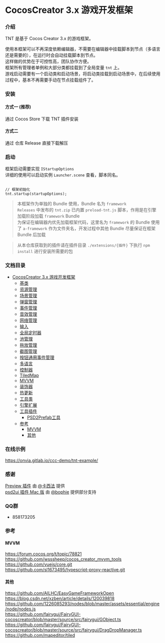 
# CocosCreator 3.x 游戏开发框架

### 介绍

 TNT 是基于 Cocos Creator 3.x 的游戏框架。  

使用本框架可以不再深度依赖编辑器，不需要在编辑器中挂载脚本到节点（多语言还是需要的），在运行时会自动挂载脚本到节点。  
这样做的优势在于可控性高，团队协作方便。  
框架所有管理者单例和大部分类都挂载到了全局变量 `tnt` 上。  
游戏启动需要有一个启动类和启动场景，将启动类挂载到启动场景中，在后续使用过程中，基本不再需要手动在节点挂载组件了。  


### 安装

#### 方式一 (推荐)
通过 Cocos Store 下载 TNT 插件安装

#### 方式二
通过 仓库 Release 直接下载解压


### 启动

框架启动需要实现 `IStartupOptions`  
详细的使用可以启动实例 `Launcher.scene` 查看，脚本同名。

```

// 框架初始化
tnt.startup(startupOptions);

```

>本框架作为单独的 Bundle 使用，Bundle 名为 `framework`  
>`Releases` 中发布的 `tnt.zip` 已内置 `preload-tnt.js` 脚本，作用是在引擎加载阶段加载 `framework` Bundle  
>为保证在编辑器内优先加载框架代码，这里名为 `framework` 的 Bundle 使用了 `a-framework` 作为文件夹名，开发过程中其他 Bundle 尽量保证在框架 Bundle 后加载

> 从本仓库获取到的插件请在插件目录 `./extensions/{插件}` 下执行 `npm install` 进行安装所需要的包

### 文档目录
- [CocosCreator 3.x 游戏开发框架](#cocoscreator-3x-游戏开发框架)
    - [基类](./docs/%E5%9F%BA%E7%B1%BB.md)
    - [资源管理](./docs/%E8%B5%84%E6%BA%90%E7%AE%A1%E7%90%86.md)
    - [场景管理](./docs/%E5%9C%BA%E6%99%AF%E7%AE%A1%E7%90%86.md)
    - [弹窗管理](./docs/%E5%BC%B9%E7%AA%97%E7%AE%A1%E7%90%86.md)
    - [事件管理](./docs/%E4%BA%8B%E4%BB%B6%E7%AE%A1%E7%90%86.md)
    - [音效管理](./docs/%E9%9F%B3%E6%95%88%E7%AE%A1%E7%90%86.md)
    - [网络管理](./docs/%E7%BD%91%E7%BB%9C%E7%AE%A1%E7%90%86.md)
    - [输入](./docs/%E8%BE%93%E5%85%A5.md)
    - [全局定时器](./docs/%E5%85%A8%E5%B1%80%E5%AE%9A%E6%97%B6%E5%99%A8.md)
    - [池管理](./docs/%E6%B1%A0%E7%AE%A1%E7%90%86.md)
    - [拖放管理](./docs/Drag%26Drop.md)
    - [截图管理](./docs/%E6%88%AA%E5%9B%BE%E7%AE%A1%E7%90%86.md)
    - [按钮通用事件管理](./docs/%E6%8C%89%E9%92%AE%E9%80%9A%E7%94%A8%E4%BA%8B%E4%BB%B6%E7%AE%A1%E7%90%86.md)
    - [多语言](./docs/%E5%A4%9A%E8%AF%AD%E8%A8%80.md)
    - [控制器](./docs/%E6%8E%A7%E5%88%B6%E5%99%A8.md)
    - [TiledMap](./docs/TiledMap.md)
    - [MVVM](./docs/MVVM/MVVM.md)
    - [装饰器](./docs/%E8%A3%85%E9%A5%B0%E5%99%A8.md)
    - [热更新](./docs/%E7%83%AD%E6%9B%B4%E6%96%B0.md)
    - [工具类](./docs/%E5%B7%A5%E5%85%B7%E7%B1%BB.md)
    - [引擎扩展](./docs/%E5%BC%95%E6%93%8E%E6%89%A9%E5%B1%95.md)
    - [工具插件](./docs/%E5%B7%A5%E5%85%B7%E6%8F%92%E4%BB%B6.md)
      - [PSD2Prefab工具](./docs/%E6%8F%92%E4%BB%B6%26%E5%B7%A5%E5%85%B7/PSD2Prefab%E5%B7%A5%E5%85%B7.md)
    - [参考](#参考)
      - [MVVM](#mvvm)
      - [其他](#其他)
### 在线示例
https://onvia.gitlab.io/ccc-demo/tnt-example/


### 感谢
[Preview 插件](https://github.com/kaxifakl/cocos-preview) 由 [@卡西法](https://github.com/kaxifakl) 提供  
[psd2ui 插件 Mac 版](https://gitee.com/onvia/ccc-tnt-psd2ui) 由 [@bophie](https://gitee.com/bophie) 提供部分支持

### QQ群
- 858173205



### 参考  
#### MVVM  
https://forum.cocos.org/t/topic/78821  
https://github.com/wsssheep/cocos_creator_mvvm_tools  
https://github.com/vuejs/core.git  
https://github.com/sl1673495/typescript-proxy-reactive.git


#### 其他  
https://github.com/AILHC/EasyGameFrameworkOpen   
https://blog.csdn.net/xzben/article/details/120039818   
https://github.com/1226085293/nodes/blob/master/assets/essential/engine/node/nodes.js   
https://github.com/fairygui/FairyGUI-cocoscreator/blob/master/source/src/fairygui/GObject.ts   
https://github.com/fairygui/FairyGUI-cocoscreator/blob/master/source/src/fairygui/DragDropManager.ts   
https://github.com/mapeditor/tiled